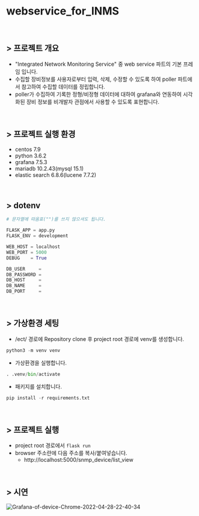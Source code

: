 # webservice_for_INMS

</br>

## > 프로젝트 개요

- "Integrated Network Monitoring Service" 중 web service 파트의 기본 프레임 입니다.
- 수집할 장비정보를 사용자로부터 입력, 삭제, 수정할 수 있도록 하여 poller 파트에서 참고하여 수집할 데이터를 정립합니다.
- poller가 수집하여 기록한 정형/비정형 데이터에 대하여 grafana와 연동하여 시각화된 장비 정보를 비개발자 관점에서 사용할 수 있도록 표현합니다.

</br>

## > 프로젝트 실행 환경

- centos 7.9
- python 3.6.2
- grafana 7.5.3
- mariadb 10.2.43(mysql 15.1)
- elastic search 6.8.6(lucene 7.7.2)

</br>

## > dotenv

```py
# 문자열에 따옴표("")를 쓰지 않으셔도 됩니다.

FLASK_APP = app.py
FLASK_ENV = development

WEB_HOST = localhost
WEB_PORT = 5000
DEBUG    = True

DB_USER     =
DB_PASSWORD =
DB_HOST     =
DB_NAME     =
DB_PORT     =
```

</br>

## > 가상환경 세팅

- /ect/ 경로에 Repository clone 후 project root 경로에 venv를 생성합니다.

```py
python3 -m venv venv
```

- 가상환경을 실행합니다.

```py
. .venv/bin/activate
```

- 패키지를 설치합니다.

```py
pip install -r requirements.txt
```

</br>

## > 프로젝트 실행

- project root 경로에서 `flask run`
- browser 주소란에 다음 주소를 복사/붙여넣습니다.
  - http://localhost:5000/snmp_device/list_view

</br>

## > 시연

![Grafana-of-device-Chrome-2022-04-28-22-40-34](https://user-images.githubusercontent.com/89192083/165766320-040d8700-98c8-4e9f-a4e5-6d585946da14.gif)

